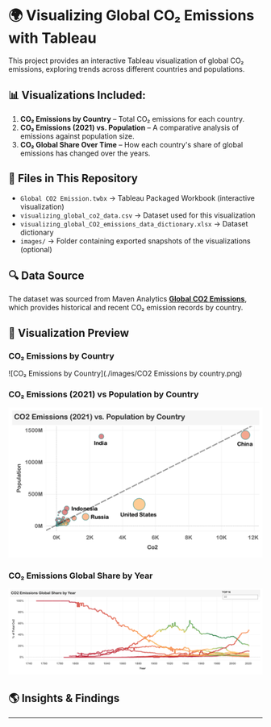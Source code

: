# 🌍 Visualizing Global CO₂ Emissions with Tableau

This project provides an interactive Tableau visualization of global CO₂ emissions, exploring trends across different countries and populations.  

## 📊 Visualizations Included:

1. **CO₂ Emissions by Country** – Total CO₂ emissions for each country.
2. **CO₂ Emissions (2021) vs. Population** – A comparative analysis of emissions against population size.
3. **CO₂ Global Share Over Time** – How each country's share of global emissions has changed over the years.

## 📂 Files in This Repository
- `Global CO2 Emission.twbx` → Tableau Packaged Workbook (interactive visualization)
- `visualizing_global_co2_data.csv` → Dataset used for this visualization
- `visualizing_global_CO2_emissions_data_dictionary.xlsx` → Dataset dictionary
- `images/` → Folder containing exported snapshots of the visualizations (optional)

## 🔍 Data Source
The dataset was sourced from Maven Analytics **[Global CO2 Emissions](https://maven-datasets.s3.amazonaws.com/Global+CO2+Emissions/CO2+Emissions.zip)**, which provides historical and recent CO₂ emission records by country. 

## 📸 Visualization Preview

### CO₂ Emissions by Country
![CO₂ Emissions by Country](./images/CO2 Emissions by country.png)

### CO₂ Emissions (2021) vs Population by Country
![CO₂ vs Population](./images/CO2_Emissions_(2021)_vs_Population_by_Country.png)

### CO₂ Emissions Global Share by Year
![CO₂ Global Share](./images/CO2_Emissions_Global_Share_by_Year.png)


## 🌎 Insights & Findings




---
